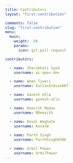 ```yaml
---
title: Contributors
layout: "first-contribution"

comments: false
slug: "first-contribution"
menu:
  main:
    weight: -50
    params:
      icon: git-pull-request

contributors:

  - name: Sharukhali Syed
    username: ai-apex-dev

  - name: Aman Tiwari
    username: SultanIndian007

  - name: Ganesh Utla
    username: ganesh-utla

  - name: Deexith Madas
    username: MDeexith

  - name: Keval Waghate
    username: KevalW
    
  - name: Parth Singh
    username: ParthSingh0306

  - name: Urmil Pawar
    username: UrmilPawar
---
```

